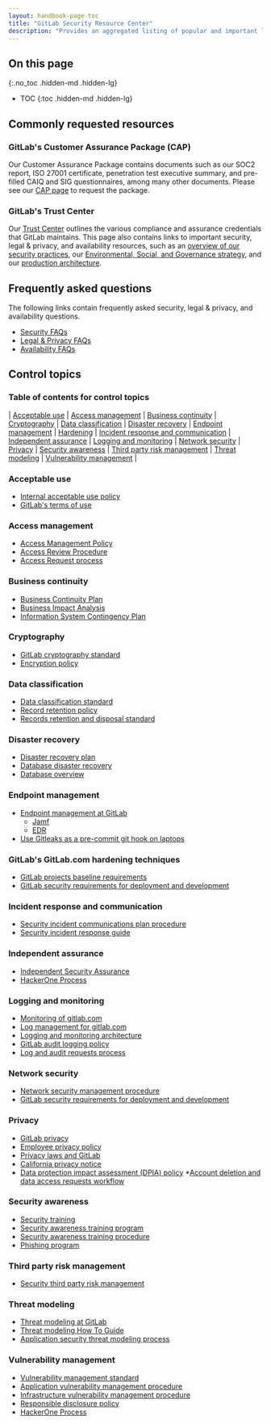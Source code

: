 ```yaml
---
layout: handbook-page-toc
title: "GitLab Security Resource Center"
description: "Provides an aggregated listing of popular and important links and information for GitLab's customers and prospects."
---
```


## On this page
{:.no_toc .hidden-md .hidden-lg}

- TOC
{:toc .hidden-md .hidden-lg}

## Commonly requested resources

### GitLab's Customer Assurance Package (CAP)

Our Customer Assurance Package contains documents such as our SOC2 report, ISO 27001 certificate, penetration test executive summary, and pre-filled CAIQ and SIG questionnaires, among many other documents. Please see our [CAP page](/security/cap/) to request the package.

### GitLab's Trust Center

Our [Trust Center](/security/) outlines the various compliance and assurance credentials that GitLab maintains. This page also contains links to important security, legal & privacy, and availability resources, such as an [overview of our security practices](/handbook/security/#security-practices), our [Environmental, Social, and Governance strategy](/handbook/legal/ESG/), and our [production architecture](/handbook/engineering/infrastructure/production/architecture/).

## Frequently asked questions

The following links contain frequently asked security, legal & privacy, and availability questions.

* [Security FAQs](/security/faq/)
* [Legal & Privacy FAQs](/privacy/)
* [Availability FAQs](/handbook/engineering/infrastructure/faq/)

## Control topics

### Table of contents for control topics

| [Acceptable use](/handbook/security/gitlab_security_resource_center.html#acceptable-use) | [Access management](/handbook/security/gitlab_security_resource_center.html#access-management) | [Business continuity](/handbook/security/gitlab_security_resource_center.html#business-continuity) | [Cryptography](/handbook/security/gitlab_security_resource_center.html#cryptography) | [Data classification](/handbook/security/gitlab_security_resource_center.html#data-classification) 
| [Disaster recovery](/handbook/security/gitlab_security_resource_center.html#disaster-recovery) | [Endpoint management](/handbook/security/gitlab_security_resource_center.html#endpoint-management) | [Hardening](/handbook/security/gitlab_security_resource_center.html#gitlabs-gitlabcom-hardening-techniques) | [Incident response and communication](/handbook/security/gitlab_security_resource_center.html#incident-response-and-communication) | [Independent assurance](/handbook/security/gitlab_security_resource_center.html#independent-assurance)
| [Logging and monitoring](/handbook/security/gitlab_security_resource_center.html#logging-and-monitoring) | [Network security](/handbook/security/gitlab_security_resource_center.html#network-security) | [Privacy](/handbook/security/gitlab_security_resource_center.html#privacy) | [Security awareness](/handbook/security/gitlab_security_resource_center.html#security-awareness) | [Third party risk management](/handbook/security/gitlab_security_resource_center.html#third-party-risk-management) 
| [Threat modeling](/handbook/security/gitlab_security_resource_center.html#threat-modeling) | [Vulnerability management](/handbook/security/gitlab_security_resource_center.html#vulnerability-management) |

### Acceptable use

* [Internal acceptable use policy](/handbook/people-group/acceptable-use-policy/)
* [GitLab's terms of use](/terms/)

### Access management

* [Access Management Policy](/handbook/security/access-management-policy.html)
* [Access Review Procedure](/handbook/security/security-assurance/security-compliance/access-reviews.html)
* [Access Request process](/handbook/business-technology/end-user-services/onboarding-access-requests/access-requests/)

### Business continuity

* [Business Continuity Plan](/handbook/business-technology/gitlab-business-continuity-plan/)
* [Business Impact Analysis](/handbook/security/security-assurance/security-risk/storm-program/business-impact-analysis.html)
* [Information System Contingency Plan](/handbook/security/Information-System-Contingency-Plan-ISCP.html)

### Cryptography

* [GitLab cryptography standard](/handbook/security/cryptographic-standard.html)
* [Encryption policy](/handbook/security/threat-management/vulnerability-management/encryption-policy.html)

### Data classification

* [Data classification standard](/handbook/security/data-classification-standard.html)
* [Record retention policy](/handbook/legal/record-retention-policy/)
* [Records retention and disposal standard](/handbook/security/records-retention-deletion.html)

### Disaster recovery

* [Disaster recovery plan](https://gitlab.com/gitlab-com/gl-infra/readiness/-/blob/master/library/disaster-recovery/index.md)
* [Database disaster recovery](/handbook/engineering/infrastructure/database/disaster_recovery.html)
* [Database overview](/handbook/engineering/infrastructure/database/)

### Endpoint management

* [Endpoint management at GitLab](/handbook/business-technology/team-member-enablement/onboarding-access-requests/endpoint-management/)
    * [Jamf](/handbook/business-technology/team-member-enablement/onboarding-access-requests/endpoint-management/jamf/)
    * [EDR](/handbook/business-technology/end-user-services/onboarding-access-requests/endpoint-management/edr/)
* [Use Gitleaks as a pre-commit git hook on laptops](/handbook/security/gitleaks.html)

### GitLab's GitLab.com hardening techniques

* [GitLab projects baseline requirements](/handbook/security/gitlab_projects_baseline_requirements.html)
* [GitLab security requirements for deployment and development](/handbook/security/planning/security-development-deployment-requirements/)

### Incident response and communication

* [Security incident communications plan procedure](/handbook/security/security-operations/sirt/security-incident-communication-plan)
* [Security incident response guide](/handbook/security/security-operations/sirt/sec-incident-response)

### Independent assurance

* [Independent Security Assurance](/handbook/security/security-assurance/field-security/independent_security_assurance.html)
* [HackerOne Process](/handbook/security/security-engineering/application-security/runbooks/hackerone-process.html)

### Logging and monitoring

* [Monitoring of gitlab.com](/handbook/engineering/monitoring/)
* [Log management for gitlab.com](/handbook/engineering/monitoring/#logs)
* [Logging and monitoring architecture](/handbook/engineering/infrastructure/production/architecture/#monitoring-and-logging)
* [GitLab audit logging policy](/handbook/security/audit-logging-policy.html)
* [Log and audit requests process](/handbook/support/workflows/log_requests.html)

### Network security

* [Network security management procedure](/handbook/engineering/infrastructure/network-security/)
* [GitLab security requirements for deployment and development](/handbook/security/planning/security-development-deployment-requirements/)

### Privacy

* [GitLab privacy](/handbook/legal/privacy/)
* [Employee privacy policy](/handbook/legal/privacy/employee-privacy-policy/)
* [Privacy laws and GitLab](/handbook/legal/privacy/privacy-laws.html)
* [California privacy notice](/handbook/legal/privacy/california-privacy-notice.html)
* [Data protection impact assessment (DPIA) policy](/handbook/legal/privacy/dpia-policy/)
*[Account deletion and data access requests workflow](/handbook/support/workflows/account_deletion_access_request_workflows.html)

### Security awareness

* [Security training](/handbook/security/security-training/)
* [Security awareness training program](/handbook/security/security-assurance/governance/sec-awareness-training.html)
* [Security awareness training procedure](/handbook/security/security-assurance/governance/sec-training.html)
* [Phishing program](/handbook/security/security-assurance/governance/phishing.html)

### Third party risk management

* [Security third party risk management](/handbook/security/security-assurance/security-risk/third-party-risk-management.html)

### Threat modeling

* [Threat modeling at GitLab](/handbook/security/threat_modeling/)
* [Threat modeling How To Guide](/handbook/security/threat_modeling/howto.html)
* [Application security threat modeling process](/handbook/security/security-engineering/application-security/runbooks/threat-modeling.html)

### Vulnerability management

* [Vulnerability management standard](/handbook/security/threat-management/vulnerability-management/)
* [Application vulnerability management procedure](/handbook/security/security-engineering/application-security/vulnerability-management.html)
* [Infrastructure vulnerability management procedure](/handbook/security/threat-management/vulnerability-management/Infrastructure-vulnerability-procedure.html)
* [Responsible disclosure policy](/security/disclosure/)
* [HackerOne Process](/handbook/security/security-engineering/application-security/runbooks/hackerone-process.html)
